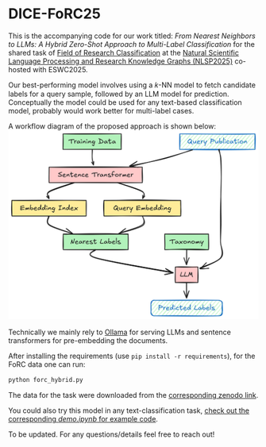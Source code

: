 # DICE-FoRC25
This is the accompanying code for our work titled: *From Nearest Neighbors to LLMs: A Hybrid Zero-Shot Approach to Multi-Label Classification* for the shared task of [Field of Research Classification](https://nfdi4ds.github.io/nslp2025/docs/forc_shared_task.html) at the [Natural Scientific Language Processing and Research Knowledge Graphs (NLSP2025)](https://nfdi4ds.github.io/nslp2025/) co-hosted with ESWC2025. 


Our best-performing model involves using a 𝑘-NN model to fetch candidate labels for a query sample, followed by an LLM model for prediction. Conceptually the model could be used for any text-based classification model, probably would work better for multi-label cases.


A workflow diagram of the proposed approach is shown below: 
![Flow](./flow.png)

Technically we mainly rely to [Ollama](https://ollama.com/) for serving LLMs and sentence transformers for pre-embedding the documents.

After installing the requirements (use ```pip install -r requirements```), for the FoRC data one can run:

```cmd
python forc_hybrid.py
```

The data for the task were downloaded from the [corresponding zenodo link](https://zenodo.org/records/14901529).

You could also try this model in any text-classification task, [check out the corresponding *demo.ipynb* for example code](./demo.ipynb).


To be updated. For any questions/details feel free to reach out!